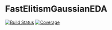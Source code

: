 # FastElitismGaussianEDA

[![Build Status](https://github.com/a-r-n-o-l-d/FastElitismGaussianEDA.jl/workflows/CI/badge.svg)](https://github.com/a-r-n-o-l-d/FastElitismGaussianEDA.jl/actions)
[![Coverage](https://codecov.io/gh/a-r-n-o-l-d/FastElitismGaussianEDA.jl/branch/master/graph/badge.svg)](https://codecov.io/gh/a-r-n-o-l-d/FastElitismGaussianEDA.jl)
